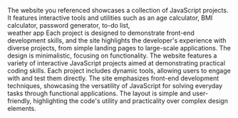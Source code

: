 The website you referenced showcases a collection of JavaScript projects. 
It features interactive tools and utilities such as an 
age calculator, 
BMI calculator, 
password generator, 
to-do list,  
weather app
Each project is designed to demonstrate front-end development skills, and the site highlights the developer's experience 
with diverse projects, from simple landing pages to large-scale applications. The design is minimalistic, focusing on functionality.
The website features a variety of interactive JavaScript projects aimed at demonstrating practical coding skills. 
Each project includes dynamic tools, allowing users to engage with and test them directly. 
The site emphasizes front-end development techniques, showcasing the versatility of JavaScript for 
solving everyday tasks through functional applications. 
The layout is simple and user-friendly, highlighting the code's utility and practicality over complex design elements.
